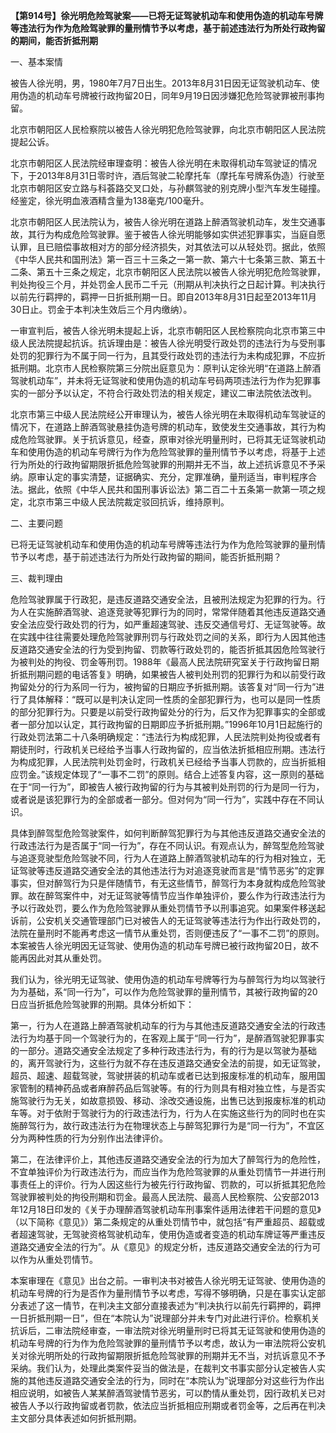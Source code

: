 **【第914号】徐光明危险驾驶案——已将无证驾驶机动车和使用伪造的机动车号牌等违法行为作为危险驾驶罪的量刑情节予以考虑，基于前述违法行为所处行政拘留的期间，能否折抵刑期**

一、基本案情

被告人徐光明，男，1980年7月7日出生。2013年8月31日因无证驾驶机动车、使用伪造的机动车号牌被行政拘留20日，同年9月19日因涉嫌犯危险驾驶罪被刑事拘留。

北京市朝阳区人民检察院以被告人徐光明犯危险驾驶罪，向北京市朝阳区人民法院提起公诉。

北京市朝阳区人民法院经审理查明：被告人徐光明在未取得机动车驾驶证的情况下，于2013年8月31日零时许，酒后驾驶二轮摩托车（摩托车号牌系伪造）行驶至北京市朝阳区安立路与科荟路交叉口处，与孙麒驾驶的别克牌小型汽车发生碰撞。经鉴定，徐光明血液酒精含量为138毫克/100毫升。

北京市朝阳区人民法院认为，被告人徐光明在道路上醉酒驾驶机动车，发生交通事故，其行为构成危险驾驶罪。鉴于被告人徐光明能够如实供述犯罪事实，当庭自愿认罪，且已赔偿事故相对方的部分经济损失，对其依法可以从轻处罚。据此，依照《中华人民共和国刑法》第一百三十三条之一第一款、第六十七条第三款、第五十二条、第五十三条之规定，北京市朝阳区人民法院以被告人徐光明犯危险驾驶罪，判处拘役三个月，并处罚金人民币二千元（刑期从判决执行之日起计算。判决执行以前先行羁押的，羁押一日折抵刑期一日。即自2013年8月31日起至2013年11月30日止。罚金于本判决生效后三个月内缴纳）。

一审宣判后，被告人徐光明未提起上诉，北京市朝阳区人民检察院向北京市第三中级人民法院提起抗诉。抗诉理由是：被告人徐光明受行政处罚的违法行为与受刑事处罚的犯罪行为不属于同一行为，且其受行政处罚的违法行为未构成犯罪，不应折抵刑期。北京市人民检察院第三分院出庭意见为：原判认定徐光明“在道路上醉酒驾驶机动车”，并未将无证驾驶和使用伪造的机动车号码两项违法行为作为犯罪事实的一部分予以认定，不符合行政处罚法的相关规定，建议二审法院依法改判。

北京市第三中级人民法院经公开审理认为，被告人徐光明在未取得机动车驾驶证的情况下，在道路上醉酒驾驶悬挂伪造号牌的机动车，致使发生交通事故，其行为构成危险驾驶罪。关于抗诉意见，经查，原审对徐光明量刑时，已将其无证驾驶机动车和使用伪造的机动车号牌行为作为危险驾驶罪的量刑情节予以考虑，将基于上述行为所处的行政拘留期限折抵危险驾驶罪的刑期并无不当，故上述抗诉意见不予采纳。原审认定的事实清楚，证据确实、充分，定罪准确，量刑适当，审判程序合法。据此，依照《中华人民共和国刑事诉讼法》第二百二十五条第一款第一项之规定，北京市第三中级人民法院裁定驳回抗诉，维持原判。

二、主要问题

已将无证驾驶机动车和使用伪造的机动车号牌等违法行为作为危险驾驶罪的量刑情节予以考虑，基于前述违法行为所处行政拘留的期间，能否折抵刑期？

三、裁判理由

危险驾驶罪属于行政犯，是违反道路交通安全法，且被刑法规定为犯罪的行为。行为人在实施醉酒驾驶、追逐竞驶等犯罪行为的同时，常常伴随着其他违反道路交通安全法应受行政处罚的行为，如严重超速驾驶、违反交通信号灯、无证驾驶等。故在实践中往往需要处理危险驾驶罪刑罚与行政处罚之间的关系，即行为人因其他违反道路交通安全法的行为受到拘留、罚款等行政处罚的，能否折抵其因危险驾驶行为被判处的拘役、罚金等刑罚。1988年《最高人民法院研究室关于行政拘留日期折抵刑期问题的电话答复》明确，如果被告人被判处刑罚的犯罪行为和以前受行政拘留处分的行为系同一行为，被拘留的日期应予折抵刑期。该答复对“同一行为”进行了具体解释：“既可以是判决认定同一性质的全部犯罪行为，也可以是同一性质的部分犯罪行为。只要是以前受行政拘留处分的行为，后又作为犯罪事实的全部或者一部分加以认定，其行政拘留的日期即应予折抵刑期。”1996年10月1日起施行的行政处罚法第二十八条明确规定：“违法行为构成犯罪，人民法院判处拘役或者有期徒刑时，行政机关已经给予当事人行政拘留的，应当依法折抵相应刑期。违法行为构成犯罪，人民法院判处罚金时，行政机关已经给予当事人罚款的，应当折抵相应罚金。”该规定体现了“一事不二罚”的原则。结合上述答复内容，这一原则的基础在于“同一行为”，即被告人被行政拘留的行为与其被判处刑罚的行为是同一行为，或者说是该犯罪行为的全部或者一部分。但对何为“同一行为”，实践中存在不同认识。

具体到醉驾型危险驾驶案件，如何判断醉驾犯罪行为与其他违反道路交通安全法的行政违法行为是否属于“同一行为”，存在不同认识。有观点认为，醉驾型危险驾驶与追逐竞驶型危险驾驶不同，行为人在道路上醉酒驾驶机动车的行为相对独立，无证驾驶等违反道路交通安全法的其他违法行为对追逐竞驶而言是“情节恶劣”的定罪事实，但对醉驾行为只是伴随情节，有无这些情节，醉驾行为本身就构成危险驾驶罪。故在醉驾案件中，对无证驾驶等情节应当作单独评价，要么作为行政违法行为予以行政处罚，要么作为危险驾驶罪从重处罚情节予以刑事追究。如果案件移送起诉前，公安机关交通管理部门已对被告人的无证驾驶等违法行为作出行政处罚的，法院在量刑时不能再考虑这一情节从重处罚，否则便违反了“一事不二罚”的原则。本案被告人徐光明因无证驾驶、使用伪造的机动车号牌已被行政拘留20日，故不能再因此对其从重处罚。

我们认为，徐光明无证驾驶、使用伪造的机动车号牌等行为与醉驾行为均以驾驶行为为基础，系“同一行为”，可以作为危险驾驶罪的量刑情节，其被行政拘留的20日应当折抵危险驾驶罪的刑期。具体分析如下：

第一，行为人在道路上醉酒驾驶机动车的行为与其他违反道路交通安全法的行政违法行为均基于同一个驾驶行为的，在客观上属于“同一行为”，是醉酒驾驶犯罪事实的一部分。道路交通安全法规定了多种行政违法行为，有的行为是以驾驶为基础的，离开驾驶行为，这些行为就不存在违反道路交通安全法的前提，如无证驾驶，超员、超速、超载驾驶，驾驶拼装的机动车或者已达到报废标准的机动车，服用国家管制的精神药品或者麻醉药品后驾驶等。有的行为则具有相对独立性，与是否实施驾驶行为无关，如故意损毁、移动、涂改交通设施，出售已达到报废标准的机动车等。对于依附于驾驶行为的行政违法行为，行为人在实施这些行为的同时也在实施醉驾行为，故行政违法行为在物理状态上与醉驾犯罪行为是“同一行为”，不宜区分为两种性质的行为分别作出法律评价。

第二，在法律评价上，其他违反道路交通安全法的行为加大了醉驾行为的危险性，不宜单独评价为行政违法行为，而应当作为危险驾驶罪的从重处罚情节一并进行刑事责任上的评价。行为人因这些行为被先行行政拘留、罚款的，可以折抵其犯危险驾驶罪被判处的拘役刑期和罚金。最高人民法院、最高人民检察院、公安部2013年12月18日印发的《关于办理醉酒驾驶机动车刑事案件适用法律若干问题的意见》（以下简称《意见》）第二条规定的从重处罚情节中，就包括“有严重超员、超载或者超速驾驶，无驾驶资格驾驶机动车，使用伪造或者变造的机动车牌证等严重违反道路交通安全法的行为”。从《意见》的规定分析，违反道路交通安全法的行为可以作为从重处罚情节。

本案审理在《意见》出台之前。一审判决书对被告人徐光明无证驾驶、使用伪造的机动车号牌的行为是否作为量刑情节予以考虑，写得不够明确，只是在事实认定部分表述了这一情节，在判决主文部分直接表述为“判决执行以前先行羁押的，羁押一日折抵刑期一日”，但在“本院认为”说理部分并未专门对此进行评价。检察机关抗诉后，二审法院经审查，一审法院对徐光明量刑时已将其无证驾驶和使用伪造的机动车号牌的行为作为危险驾驶罪的量刑情节予以考虑，故认为一审法院将公安机关对徐光明所处的行政拘留期限折抵危险驾驶罪的刑期并无不当，对抗诉意见不予采纳。我们认为，处理此类案件妥当的做法是，在裁判文书事实部分认定被告人实施的其他违反道路交通安全法的行为，同时在“本院认为”说理部分对这些行为作出相应说明，如被告人某某醉酒驾驶情节恶劣，可以酌情从重处罚，因行政机关已对被告人予以行政拘留或者罚款，依法应当折抵相应刑期或者罚金等，之后再在判决主文部分具体表述如何折抵刑期。